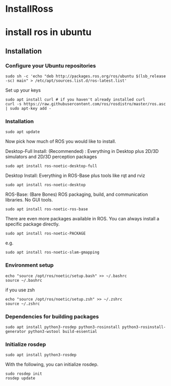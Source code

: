 # InstallRoss
# install ros in ubuntu


## Installation 

### Configure your Ubuntu repositories

```
sudo sh -c 'echo "deb http://packages.ros.org/ros/ubuntu $(lsb_release -sc) main" > /etc/apt/sources.list.d/ros-latest.list'
```
Set up your keys
```
sudo apt install curl # if you haven't already installed curl
curl -s https://raw.githubusercontent.com/ros/rosdistro/master/ros.asc | sudo apt-key add -
```


### Installation

```
sudo apt update
```

Now pick how much of ROS you would like to install.

Desktop-Full Install: (Recommended) : Everything in Desktop plus 2D/3D simulators and 2D/3D perception packages
```
sudo apt install ros-noetic-desktop-full
```


Desktop Install: Everything in ROS-Base plus tools like rqt and rviz
```
sudo apt install ros-noetic-desktop
```

ROS-Base: (Bare Bones) ROS packaging, build, and communication libraries. No GUI tools.
```
sudo apt install ros-noetic-ros-base
```

There are even more packages available in ROS. You can always install a specific package directly.
```
sudo apt install ros-noetic-PACKAGE
```
e.g.
```
sudo apt install ros-noetic-slam-gmapping
```

### Environment setup
```
echo "source /opt/ros/noetic/setup.bash" >> ~/.bashrc
source ~/.bashrc
```
if you use zsh 

```
echo "source /opt/ros/noetic/setup.zsh" >> ~/.zshrc
source ~/.zshrc
```

### Dependencies for building packages

```
sudo apt install python3-rosdep python3-rosinstall python3-rosinstall-generator python3-wstool build-essential
```

### Initialize rosdep

```
sudo apt install python3-rosdep
```

With the following, you can initialize rosdep.

```
sudo rosdep init
rosdep update
```
